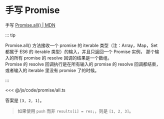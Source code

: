 # 手写 Promise

手写 [Promise.all() | MDN](https://developer.mozilla.org/zh-CN/docs/Web/JavaScript/Reference/Global_Objects/Promise/all)

::: tip

Promise.all() 方法接收一个 promise 的 iterable 类型（注：Array，Map，Set 都属于 ES6 的 iterable 类型）的输入，并且只返回一个 Promise 实例， 那个输入的所有 promise 的 resolve 回调的结果是一个数组。  
Promise 的 resolve 回调执行是在所有输入的 promise 的 resolve 回调都结束，或者输入的 iterable 里没有 promise 了的时候。

:::

<<< @/js/code/promise/all.ts

答案是 `[3, 2, 1]`。

> 如果使用 `push` 而非 `results[i] = res;`，则是 `[1, 2, 3]`。
